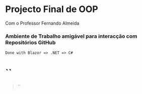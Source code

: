 

# Projecto Final de OOP




Com o Professor Fernando Almeida



### Ambiente de Trabalho amigável para interacção com Repositórios GitHub




`Done with Blazor => .NET => C#`


# ``



> ``


